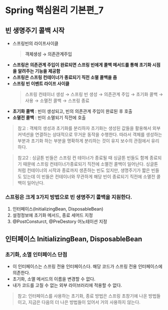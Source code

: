 # Spring 핵심원리 기본편_7


## 빈 생명주기 콜백 시작

- 스프링빈의 라이프사이클
  > **객체생성 &rarr; 의존관계주입**
- **스프링은 의존관계 주입이 완료되면 스프링 빈에게 콜백 메서드를 통해 초기화 시점을 알려주는 기능을 제공함**
- **스프링은 스프링 컨테이너가 종료되기 직전 소멸 콜백을 줌**
- **스프링 빈 이벤트 라이프 사이클**
  > 스프링 컨테이너 생성 &rarr; 스프링 빈 생성 &rarr; 의존관계 주입 &rarr; 초기화 콜백 &rarr; 사용 &rarr; 소멸전 콜백 &rarr; 스프링 종료

* **초기화 콜백** : 빈이 생성되고, 빈의 의존관계 주입이 완료된 후 호출
* **소멸전 콜백** : 빈이 소멸되기 직전에 호출

> 참고 : 객체의 생성과 초기화를 분리하자
> 초기화는 생성된 값들을 활용해서 외부 커넥션을 연결하는 상대적으로 무거운 동작을 수행한다. 
> 따라서 객체를 생성하는 부분과 초기화 하는 부분을 명확하게 분리하는 것이 유지 보수의 관점에서 유리하다.

> 참고2 : 싱글톤 빈들은 스프링 컨 테이너가 종료될 때 싱글톤 빈들도 함께 종료되기 때문에 스프링 컨테이너가종료되기 직전에 소멸전 콜백이 일어난다.
> 싱글톤 처럼 컨테이너의 시작과 종료까지
생존하는 빈도 있지만, 생명주기가 짧은 빈들도 있는데 이 빈들은 컨테이너와 무관하게 해당 빈이 종료되기 직전에 소멸전 콜백이 일어난다.


### 스프링은 크게 3가지 방법으로 빈 생명주기 콜백을 지원한다.
1. 인터페이스(InitializingBean, DisposableBean)
2. 설정정보에 초기화 메서드, 종료 세머드 지정
3. @PostConsturct, @PreDestory 어노테이션 지정

## 인터페이스 InitializingBean, DisposableBean

### 초기화, 소멸 인터페이스 단점
- 이 인터페이스는 스프링 전용 인터페이스다. 해당 코드가 스프링 전용 인터페이스에 의존한다.
- 초기화, 소멸 메서드의 이름을 변경할 수 없다.
- 내가 코드를 고칠 수 없는 외부 라이브러리에 적용할 수 없다.

> 참고: 인터페이스를 사용하는 초기화, 종료 방법은 스프링 초창기에 나온 방법들이고, 지금은 다음의 더 나은 방법들이 있어서 거의 사용하지 않는다.